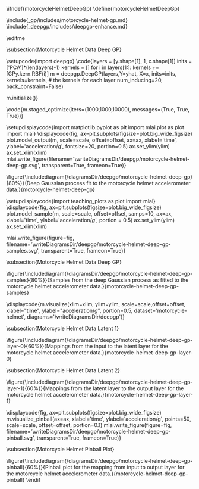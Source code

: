 \ifndef{motorcycleHelmetDeepGp}
\define{motorcycleHelmetDeepGp}

\include{_gp/includes/motorcycle-helmet-gp.md}
\include{_deepgp/includes/deepgp-enhance.md}

\editme

\subsection{Motorcycle Helmet Data Deep GP}

\setupcode{import deepgp}
\code{layers = [y.shape[1], 1, x.shape[1]]
inits = ['PCA']*(len(layers)-1)
kernels = []
for i in layers[1:]:
    kernels += [GPy.kern.RBF(i)]
m = deepgp.DeepGP(layers,Y=yhat, X=x, 
                  inits=inits, 
                  kernels=kernels, # the kernels for each layer
                  num_inducing=20, back_constraint=False)



m.initialize()}

\code{m.staged_optimize(iters=(1000,1000,10000), messages=(True, True, True))}

\setupdisplaycode{import matplotlib.pyplot as plt
import mlai.plot as plot
import mlai}
\displaycode{fig, ax=plt.subplots(figsize=plot.big_wide_figsize)
plot.model_output(m, scale=scale, offset=offset, ax=ax, xlabel='time', ylabel='acceleration/$g$', fontsize=20, portion=0.5)
ax.set_ylim(ylim)
ax.set_xlim(xlim)
mlai.write_figure(filename='\writeDiagramsDir/deepgp/motorcycle-helmet-deep-gp.svg', 
            transparent=True, frameon=True)}


\figure{\includediagram{\diagramsDir/deepgp/motorcycle-helmet-deep-gp}{80%}}{Deep Gaussian process fit to the motorcycle helmet accelerometer data.}{motorcycle-helmet-deep-gp}

\setupdisplaycode{import teaching_plots as plot
import mlai}
\displaycode{fig, ax=plt.subplots(figsize=plot.big_wide_figsize)
plot.model_sample(m, scale=scale, offset=offset, samps=10, ax=ax, xlabel='time', ylabel='acceleration/$g$', portion = 0.5)
ax.set_ylim(ylim)
ax.set_xlim(xlim)

mlai.write_figure(figure=fig, filename='\writeDiagramsDir/deepgp/motorcycle-helmet-deep-gp-samples.svg', 
                  transparent=True, frameon=True)}

\subsection{Motorcycle Helmet Data Deep GP}

\figure{\includediagram{\diagramsDir/deepgp/motorcycle-helmet-deep-gp-samples}{80%}}{Samples from the deep Gaussian process as fitted to the motorcycle helmet accelerometer data.}{motorcycle-helmet-deep-gp-samples}

\displaycode{m.visualize(xlim=xlim, ylim=ylim, scale=scale,offset=offset, 
            xlabel="time", ylabel="acceleration/$g$", portion=0.5,
            dataset='motorcycle-helmet',
            diagrams='\writeDiagramsDir/deepgp')}

\subsection{Motorcycle Helmet Data Latent 1}

\figure{\includediagram{\diagramsDir/deepgp/motorcycle-helmet-deep-gp-layer-0}{60%}}{Mappings from the input to the latent layer for the motorcycle helmet accelerometer data.}{motorcycle-helmet-deep-gp-layer-0}

\subsection{Motorcycle Helmet Data Latent 2}

\figure{\includediagram{\diagramsDir/deepgp/motorcycle-helmet-deep-gp-layer-1}{60%}}{Mappings from the latent layer to the output layer for the motorcycle helmet accelerometer data.}{motorcycle-helmet-deep-gp-layer-1}

\displaycode{fig, ax=plt.subplots(figsize=plot.big_wide_figsize)
m.visualize_pinball(ax=ax, xlabel='time', ylabel='acceleration/g', 
                    points=50, scale=scale, offset=offset, portion=0.1)
mlai.write_figure(figure=fig, filename='\writeDiagramsDir/deepgp/motorcycle-helmet-deep-gp-pinball.svg', 
                  transparent=True, frameon=True)}

\subsection{Motorcycle Helmet Pinball Plot}

\figure{\includediagram{\diagramsDir/deepgp/motorcycle-helmet-deep-gp-pinball}{60%}}{Pinball plot for the mapping from input to output layer for the motorcycle helmet accelerometer data.}{motorcycle-helmet-deep-gp-pinball}
\endif
